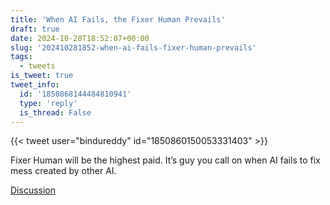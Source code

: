 ```yaml
---
title: 'When AI Fails, the Fixer Human Prevails'
draft: true
date: 2024-10-28T18:52:07+00:00
slug: '202410281852-when-ai-fails-fixer-human-prevails'
tags:
  - tweets
is_tweet: true
tweet_info:
  id: '1850868144484810941'
  type: 'reply'
  is_thread: False
---
```




{{< tweet user="bindureddy" id="1850860150053331403" >}}

Fixer Human will be the highest paid. It’s guy you call on when AI fails to fix mess created by other AI.

[Discussion](https://x.com/sytelus/status/1850868144484810941)

